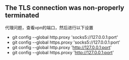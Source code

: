 ## The TLS connection was non-properly terminated
代理问题，查看vpn的端口，然后进行以下设置
* git config --global http.proxy 'socks5://127.0.0.1:port'
* git config --global https.proxy 'socks5://127.0.0.1:port'
* git config --global http.proxy 'http://127.0.0.1:port'
* git config --global https.proxy 'http://127.0.0.1:port'